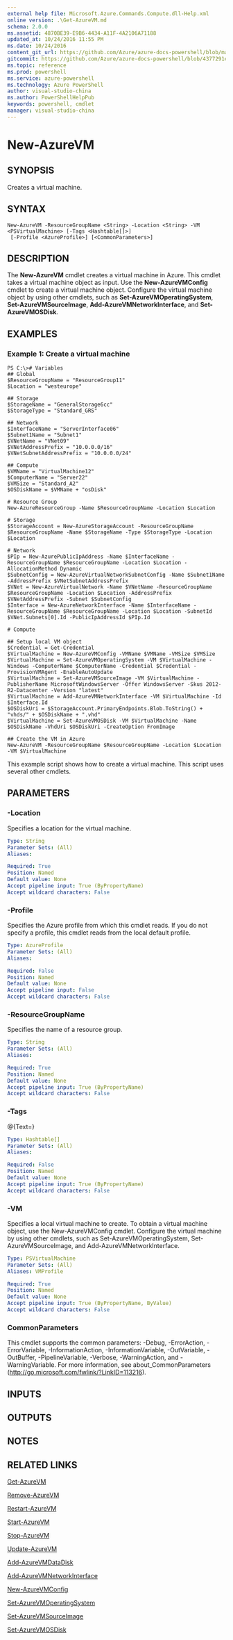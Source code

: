```yaml
---
external help file: Microsoft.Azure.Commands.Compute.dll-Help.xml
online version: .\Get-AzureVM.md
schema: 2.0.0
ms.assetid: 4870BE39-E9B6-4434-A11F-4A2106A71188
updated_at: 10/24/2016 11:55 PM
ms.date: 10/24/2016
content_git_url: https://github.com/Azure/azure-docs-powershell/blob/master/azureps-cmdlets-docs/ResourceManager/AzureRM.Compute/v0.9.8/New-AzureVM.md
gitcommit: https://github.com/Azure/azure-docs-powershell/blob/4377291ee360e58e2c1c5d644155daf6a0279055/azureps-cmdlets-docs/ResourceManager/AzureRM.Compute/v0.9.8/New-AzureVM.md
ms.topic: reference
ms.prod: powershell
ms.service: azure-powershell
ms.technology: Azure PowerShell
author: visual-studio-china
ms.author: PowerShellHelpPub
keywords: powershell, cmdlet
manager: visual-studio-china
---
```


# New-AzureVM

## SYNOPSIS
Creates a virtual machine.

## SYNTAX

```
New-AzureVM -ResourceGroupName <String> -Location <String> -VM <PSVirtualMachine> [-Tags <Hashtable[]>]
 [-Profile <AzureProfile>] [<CommonParameters>]
```

## DESCRIPTION
The **New-AzureVM** cmdlet creates a virtual machine in Azure.
This cmdlet takes a virtual machine object as input.
Use the **New-AzureVMConfig** cmdlet to create a virtual machine object.
Configure the virtual machine object by using other cmdlets, such as **Set-AzureVMOperatingSystem**, **Set-AzureVMSourceImage**, **Add-AzureVMNetworkInterface**, and **Set-AzureVMOSDisk**.

## EXAMPLES

### Example 1: Create a virtual machine
```
PS C:\># Variables    
## Global
$ResourceGroupName = "ResourceGroup11"
$Location = "westeurope"

## Storage
$StorageName = "GeneralStorage6cc"
$StorageType = "Standard_GRS"

## Network
$InterfaceName = "ServerInterface06"
$Subnet1Name = "Subnet1"
$VNetName = "VNet09"
$VNetAddressPrefix = "10.0.0.0/16"
$VNetSubnetAddressPrefix = "10.0.0.0/24"

## Compute
$VMName = "VirtualMachine12"
$ComputerName = "Server22"
$VMSize = "Standard_A2"
$OSDiskName = $VMName + "osDisk"

# Resource Group
New-AzureResourceGroup -Name $ResourceGroupName -Location $Location

# Storage
$StorageAccount = New-AzureStorageAccount -ResourceGroupName $ResourceGroupName -Name $StorageName -Type $StorageType -Location $Location

# Network
$PIp = New-AzurePublicIpAddress -Name $InterfaceName -ResourceGroupName $ResourceGroupName -Location $Location -AllocationMethod Dynamic
$SubnetConfig = New-AzureVirtualNetworkSubnetConfig -Name $Subnet1Name -AddressPrefix $VNetSubnetAddressPrefix
$VNet = New-AzureVirtualNetwork -Name $VNetName -ResourceGroupName $ResourceGroupName -Location $Location -AddressPrefix $VNetAddressPrefix -Subnet $SubnetConfig
$Interface = New-AzureNetworkInterface -Name $InterfaceName -ResourceGroupName $ResourceGroupName -Location $Location -SubnetId $VNet.Subnets[0].Id -PublicIpAddressId $PIp.Id

# Compute

## Setup local VM object
$Credential = Get-Credential
$VirtualMachine = New-AzureVMConfig -VMName $VMName -VMSize $VMSize
$VirtualMachine = Set-AzureVMOperatingSystem -VM $VirtualMachine -Windows -ComputerName $ComputerName -Credential $Credential -ProvisionVMAgent -EnableAutoUpdate
$VirtualMachine = Set-AzureVMSourceImage -VM $VirtualMachine -PublisherName MicrosoftWindowsServer -Offer WindowsServer -Skus 2012-R2-Datacenter -Version "latest"
$VirtualMachine = Add-AzureVMNetworkInterface -VM $VirtualMachine -Id $Interface.Id
$OSDiskUri = $StorageAccount.PrimaryEndpoints.Blob.ToString() + "vhds/" + $OSDiskName + ".vhd"
$VirtualMachine = Set-AzureVMOSDisk -VM $VirtualMachine -Name $OSDiskName -VhdUri $OSDiskUri -CreateOption FromImage

## Create the VM in Azure
New-AzureVM -ResourceGroupName $ResourceGroupName -Location $Location -VM $VirtualMachine
```

This example script shows how to create a virtual machine.
This script uses several other cmdlets.

## PARAMETERS

### -Location
Specifies a location for the virtual machine.

```yaml
Type: String
Parameter Sets: (All)
Aliases: 

Required: True
Position: Named
Default value: None
Accept pipeline input: True (ByPropertyName)
Accept wildcard characters: False
```

### -Profile
Specifies the Azure profile from which this cmdlet reads.
If you do not specify a profile, this cmdlet reads from the local default profile.

```yaml
Type: AzureProfile
Parameter Sets: (All)
Aliases: 

Required: False
Position: Named
Default value: None
Accept pipeline input: False
Accept wildcard characters: False
```

### -ResourceGroupName
Specifies the name of a resource group.

```yaml
Type: String
Parameter Sets: (All)
Aliases: 

Required: True
Position: Named
Default value: None
Accept pipeline input: True (ByPropertyName)
Accept wildcard characters: False
```

### -Tags
@{Text=}

```yaml
Type: Hashtable[]
Parameter Sets: (All)
Aliases: 

Required: False
Position: Named
Default value: None
Accept pipeline input: True (ByPropertyName)
Accept wildcard characters: False
```

### -VM
Specifies a local virtual machine to create. To obtain a virtual machine object, use the New-AzureVMConfig cmdlet. Configure the virtual machine by using other cmdlets, such as Set-AzureVMOperatingSystem, Set-AzureVMSourceImage, and Add-AzureVMNetworkInterface.

```yaml
Type: PSVirtualMachine
Parameter Sets: (All)
Aliases: VMProfile

Required: True
Position: Named
Default value: None
Accept pipeline input: True (ByPropertyName, ByValue)
Accept wildcard characters: False
```

### CommonParameters
This cmdlet supports the common parameters: -Debug, -ErrorAction, -ErrorVariable, -InformationAction, -InformationVariable, -OutVariable, -OutBuffer, -PipelineVariable, -Verbose, -WarningAction, and -WarningVariable. For more information, see about_CommonParameters (http://go.microsoft.com/fwlink/?LinkID=113216).

## INPUTS

## OUTPUTS

## NOTES

## RELATED LINKS

[Get-AzureVM](xref:ResourceManager/AzureRM.Compute/v0.9.8/Get-AzureVM.md)

[Remove-AzureVM](xref:ResourceManager/AzureRM.Compute/v0.9.8/Remove-AzureVM.md)

[Restart-AzureVM](xref:ResourceManager/AzureRM.Compute/v0.9.8/Restart-AzureVM.md)

[Start-AzureVM](xref:ResourceManager/AzureRM.Compute/v0.9.8/Start-AzureVM.md)

[Stop-AzureVM](xref:ResourceManager/AzureRM.Compute/v0.9.8/Stop-AzureVM.md)

[Update-AzureVM](xref:ResourceManager/AzureRM.Compute/v0.9.8/Update-AzureVM.md)

[Add-AzureVMDataDisk](xref:ResourceManager/AzureRM.Compute/v0.9.8/Add-AzureVMDataDisk.md)

[Add-AzureVMNetworkInterface](xref:ResourceManager/AzureRM.Compute/v0.9.8/Add-AzureVMNetworkInterface.md)

[New-AzureVMConfig](xref:ResourceManager/AzureRM.Compute/v0.9.8/New-AzureVMConfig.md)

[Set-AzureVMOperatingSystem](xref:ResourceManager/AzureRM.Compute/v0.9.8/Set-AzureVMOperatingSystem.md)

[Set-AzureVMSourceImage](xref:ResourceManager/AzureRM.Compute/v0.9.8/Set-AzureVMSourceImage.md)

[Set-AzureVMOSDisk](xref:ResourceManager/AzureRM.Compute/v0.9.8/Set-AzureVMOSDisk.md)


